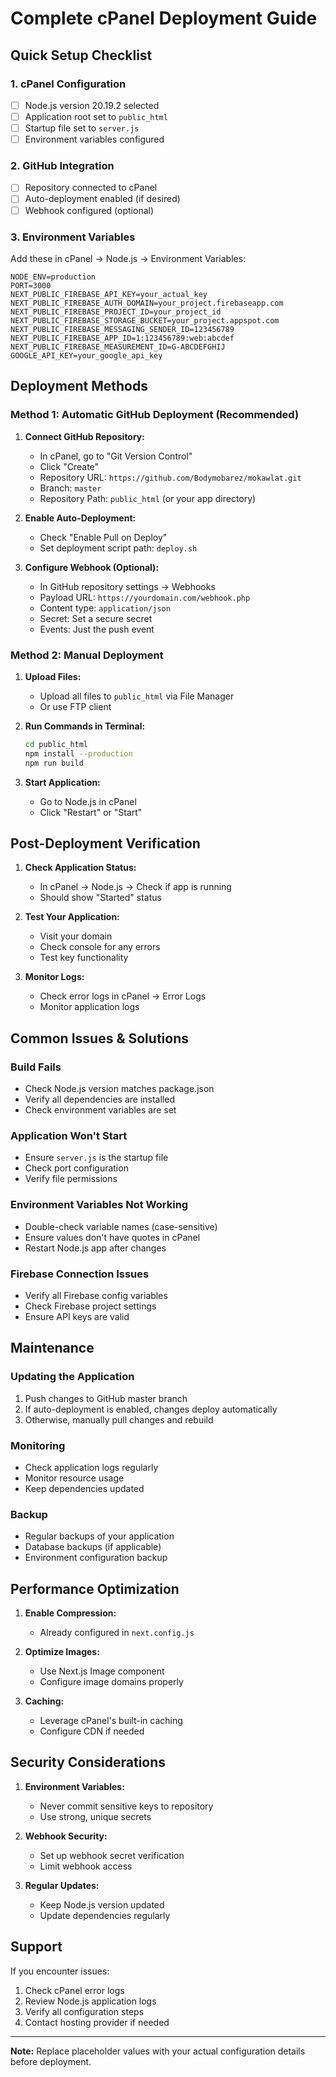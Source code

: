 # Complete cPanel Deployment Guide

## Quick Setup Checklist

### 1. cPanel Configuration
- [ ] Node.js version 20.19.2 selected
- [ ] Application root set to `public_html`
- [ ] Startup file set to `server.js`
- [ ] Environment variables configured

### 2. GitHub Integration
- [ ] Repository connected to cPanel
- [ ] Auto-deployment enabled (if desired)
- [ ] Webhook configured (optional)

### 3. Environment Variables
Add these in cPanel → Node.js → Environment Variables:

```
NODE_ENV=production
PORT=3000
NEXT_PUBLIC_FIREBASE_API_KEY=your_actual_key
NEXT_PUBLIC_FIREBASE_AUTH_DOMAIN=your_project.firebaseapp.com
NEXT_PUBLIC_FIREBASE_PROJECT_ID=your_project_id
NEXT_PUBLIC_FIREBASE_STORAGE_BUCKET=your_project.appspot.com
NEXT_PUBLIC_FIREBASE_MESSAGING_SENDER_ID=123456789
NEXT_PUBLIC_FIREBASE_APP_ID=1:123456789:web:abcdef
NEXT_PUBLIC_FIREBASE_MEASUREMENT_ID=G-ABCDEFGHIJ
GOOGLE_API_KEY=your_google_api_key
```

## Deployment Methods

### Method 1: Automatic GitHub Deployment (Recommended)

1. **Connect GitHub Repository:**
   - In cPanel, go to "Git Version Control"
   - Click "Create" 
   - Repository URL: `https://github.com/Bodymobarez/mokawlat.git`
   - Branch: `master`
   - Repository Path: `public_html` (or your app directory)

2. **Enable Auto-Deployment:**
   - Check "Enable Pull on Deploy"
   - Set deployment script path: `deploy.sh`

3. **Configure Webhook (Optional):**
   - In GitHub repository settings → Webhooks
   - Payload URL: `https://yourdomain.com/webhook.php`
   - Content type: `application/json`
   - Secret: Set a secure secret
   - Events: Just the push event

### Method 2: Manual Deployment

1. **Upload Files:**
   - Upload all files to `public_html` via File Manager
   - Or use FTP client

2. **Run Commands in Terminal:**
   ```bash
   cd public_html
   npm install --production
   npm run build
   ```

3. **Start Application:**
   - Go to Node.js in cPanel
   - Click "Restart" or "Start"

## Post-Deployment Verification

1. **Check Application Status:**
   - In cPanel → Node.js → Check if app is running
   - Should show "Started" status

2. **Test Your Application:**
   - Visit your domain
   - Check console for any errors
   - Test key functionality

3. **Monitor Logs:**
   - Check error logs in cPanel → Error Logs
   - Monitor application logs

## Common Issues & Solutions

### Build Fails
- Check Node.js version matches package.json
- Verify all dependencies are installed
- Check environment variables are set

### Application Won't Start
- Ensure `server.js` is the startup file
- Check port configuration
- Verify file permissions

### Environment Variables Not Working
- Double-check variable names (case-sensitive)
- Ensure values don't have quotes in cPanel
- Restart Node.js app after changes

### Firebase Connection Issues
- Verify all Firebase config variables
- Check Firebase project settings
- Ensure API keys are valid

## Maintenance

### Updating the Application
1. Push changes to GitHub master branch
2. If auto-deployment is enabled, changes deploy automatically
3. Otherwise, manually pull changes and rebuild

### Monitoring
- Check application logs regularly
- Monitor resource usage
- Keep dependencies updated

### Backup
- Regular backups of your application
- Database backups (if applicable)
- Environment configuration backup

## Performance Optimization

1. **Enable Compression:**
   - Already configured in `next.config.js`

2. **Optimize Images:**
   - Use Next.js Image component
   - Configure image domains properly

3. **Caching:**
   - Leverage cPanel's built-in caching
   - Configure CDN if needed

## Security Considerations

1. **Environment Variables:**
   - Never commit sensitive keys to repository
   - Use strong, unique secrets

2. **Webhook Security:**
   - Set up webhook secret verification
   - Limit webhook access

3. **Regular Updates:**
   - Keep Node.js version updated
   - Update dependencies regularly

## Support

If you encounter issues:
1. Check cPanel error logs
2. Review Node.js application logs
3. Verify all configuration steps
4. Contact hosting provider if needed

---

**Note:** Replace placeholder values with your actual configuration details before deployment.

